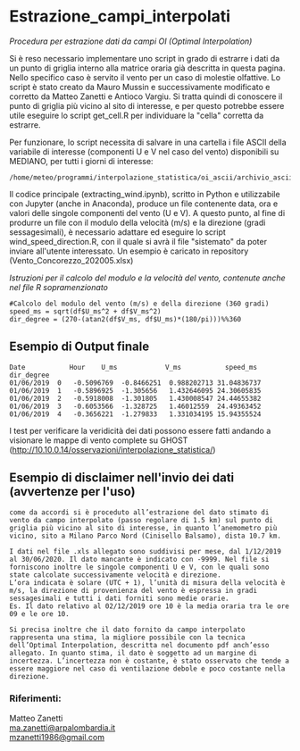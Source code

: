 # Estrazione_campi_interpolati
_Procedura per estrazione dati da campi OI (Optimal Interpolation)_

Si è reso necessario implementare uno script in grado di estrarre i dati da un punto di griglia interno alla matrice oraria già descritta in questa pagina. Nello specifico caso è servito il vento per un caso di molestie olfattive. Lo script è stato creato da Mauro Mussin e successivamente modificato e corretto da Matteo Zanetti e Antioco Vargiu.
Si tratta quindi di conoscere il punto di griglia più vicino al sito di interesse, e per questo potrebbe essere utile eseguire lo script get_cell.R per individuare la "cella" corretta da estrarre.

Per funzionare, lo script necessita di salvare in una cartella i file ASCII della variabile di interesse (componenti U e V nel caso del vento) disponibili su MEDIANO, per tutti i giorni di interesse:

```
/home/meteo/programmi/interpolazione_statistica/oi_ascii/archivio_ascii/vento
```
Il codice principale (extracting_wind.ipynb), scritto in Python e utilizzabile con Jupyter (anche in Anaconda), produce un file contenente data, ora e valori delle singole componenti del vento (U e V).
A questo punto, al fine di produrre un file con il modulo della velocità (m/s) e la direzione (gradi sessagesimali), è necessario adattare ed eseguire lo script wind_speed_direction.R, con il quale si avrà il file "sistemato" da poter inviare all'utente interessato. Un esempio è caricato in repository (Vento_Concorezzo_202005.xlsx)

_Istruzioni per il calcolo del modulo e la velocità del vento, contenute anche nel file R sopramenzionato_
```
#Calcolo del modulo del vento (m/s) e della direzione (360 gradi)
speed_ms = sqrt(df$U_ms^2 + df$V_ms^2)
dir_degree = (270-(atan2(df$V_ms, df$U_ms)*(180/pi)))%%360
```

## Esempio di Output finale
```
Date	       Hour	   U_ms	           V_ms	          speed_ms	dir_degree
01/06/2019	0	-0.5096769	-0.8466251	0.988202713	31.04836737
01/06/2019	1	-0.5896925	-1.305656	1.432646095	24.30605835
01/06/2019	2	-0.5918008	-1.301805	1.430008547	24.44655382
01/06/2019	3	-0.6053566	-1.328725	1.46012559	24.49363452
01/06/2019	4	-0.3656221	-1.279833	1.331034195	15.94355524
```
I test per verificare la veridicità dei dati possono essere fatti andando a visionare le mappe di vento complete su GHOST   (http://10.10.0.14/osservazioni/interpolazione_statistica/)

## Esempio di disclaimer nell'invio dei dati (avvertenze per l'uso)
```
come da accordi si è proceduto all’estrazione del dato stimato di vento da campo interpolato (passo regolare di 1.5 km) sul punto di griglia più vicino al sito di interesse, in quanto l’anemometro più vicino, sito a Milano Parco Nord (Cinisello Balsamo), dista 10.7 km.

I dati nel file .xls allegato sono suddivisi per mese, dal 1/12/2019 al 30/06/2020. Il dato mancante è indicato con -9999. Nel file si forniscono inoltre le singole componenti U e V, con le quali sono state calcolate successivamente velocità e direzione.
L’ora indicata è solare (UTC + 1), l’unità di misura della velocità è m/s, la direzione di provenienza del vento è espressa in gradi sessagesimali e tutti i dati forniti sono medie orarie. 
Es. Il dato relativo al 02/12/2019 ore 10 è la media oraria tra le ore 09 e le ore 10.

Si precisa inoltre che il dato fornito da campo interpolato rappresenta una stima, la migliore possibile con la tecnica dell’Optimal Interpolation, descritta nel documento pdf anch’esso allegato. In quanto stima, il dato è soggetto ad un margine di incertezza. L’incertezza non è costante, è stato osservato che tende a essere maggiore nel caso di ventilazione debole e poco costante nella direzione. 
```

### Riferimenti:  
Matteo Zanetti  
ma.zanetti@arpalombardia.it  
mzanetti1986@gmail.com
